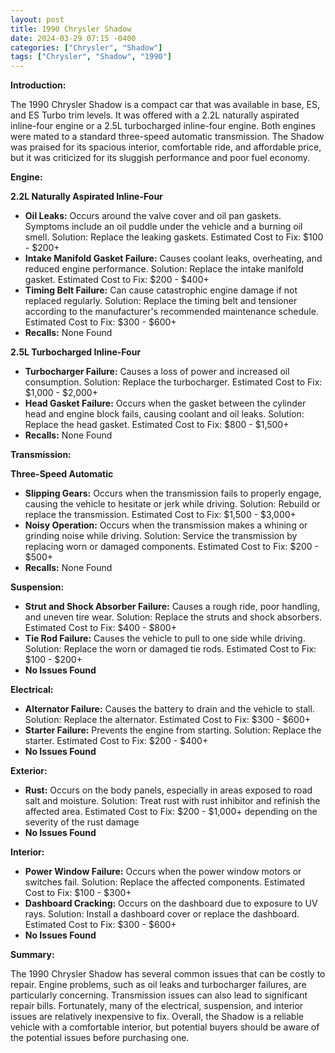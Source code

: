 ```yaml
---
layout: post
title: 1990 Chrysler Shadow
date: 2024-03-29 07:15 -0400
categories: ["Chrysler", "Shadow"]
tags: ["Chrysler", "Shadow", "1990"]
---
```

**Introduction:**

The 1990 Chrysler Shadow is a compact car that was available in base, ES, and ES Turbo trim levels. It was offered with a 2.2L naturally aspirated inline-four engine or a 2.5L turbocharged inline-four engine. Both engines were mated to a standard three-speed automatic transmission. The Shadow was praised for its spacious interior, comfortable ride, and affordable price, but it was criticized for its sluggish performance and poor fuel economy.

**Engine:**

**2.2L Naturally Aspirated Inline-Four**

* **Oil Leaks:** Occurs around the valve cover and oil pan gaskets. Symptoms include an oil puddle under the vehicle and a burning oil smell. Solution: Replace the leaking gaskets. Estimated Cost to Fix: $100 - $200+
* **Intake Manifold Gasket Failure:** Causes coolant leaks, overheating, and reduced engine performance. Solution: Replace the intake manifold gasket. Estimated Cost to Fix: $200 - $400+
* **Timing Belt Failure:** Can cause catastrophic engine damage if not replaced regularly. Solution: Replace the timing belt and tensioner according to the manufacturer's recommended maintenance schedule. Estimated Cost to Fix: $300 - $600+
* **Recalls:** None Found

**2.5L Turbocharged Inline-Four**

* **Turbocharger Failure:** Causes a loss of power and increased oil consumption. Solution: Replace the turbocharger. Estimated Cost to Fix: $1,000 - $2,000+
* **Head Gasket Failure:** Occurs when the gasket between the cylinder head and engine block fails, causing coolant and oil leaks. Solution: Replace the head gasket. Estimated Cost to Fix: $800 - $1,500+
* **Recalls:** None Found

**Transmission:**

**Three-Speed Automatic**

* **Slipping Gears:** Occurs when the transmission fails to properly engage, causing the vehicle to hesitate or jerk while driving. Solution: Rebuild or replace the transmission. Estimated Cost to Fix: $1,500 - $3,000+
* **Noisy Operation:** Occurs when the transmission makes a whining or grinding noise while driving. Solution: Service the transmission by replacing worn or damaged components. Estimated Cost to Fix: $200 - $500+
* **Recalls:** None Found

**Suspension:**

* **Strut and Shock Absorber Failure:** Causes a rough ride, poor handling, and uneven tire wear. Solution: Replace the struts and shock absorbers. Estimated Cost to Fix: $400 - $800+
* **Tie Rod Failure:** Causes the vehicle to pull to one side while driving. Solution: Replace the worn or damaged tie rods. Estimated Cost to Fix: $100 - $200+
* **No Issues Found**

**Electrical:**

* **Alternator Failure:** Causes the battery to drain and the vehicle to stall. Solution: Replace the alternator. Estimated Cost to Fix: $300 - $600+
* **Starter Failure:** Prevents the engine from starting. Solution: Replace the starter. Estimated Cost to Fix: $200 - $400+
* **No Issues Found**

**Exterior:**

* **Rust:** Occurs on the body panels, especially in areas exposed to road salt and moisture. Solution: Treat rust with rust inhibitor and refinish the affected area. Estimated Cost to Fix: $200 - $1,000+ depending on the severity of the rust damage
* **No Issues Found**

**Interior:**

* **Power Window Failure:** Occurs when the power window motors or switches fail. Solution: Replace the affected components. Estimated Cost to Fix: $100 - $300+
* **Dashboard Cracking:** Occurs on the dashboard due to exposure to UV rays. Solution: Install a dashboard cover or replace the dashboard. Estimated Cost to Fix: $300 - $600+
* **No Issues Found**

**Summary:**

The 1990 Chrysler Shadow has several common issues that can be costly to repair. Engine problems, such as oil leaks and turbocharger failures, are particularly concerning. Transmission issues can also lead to significant repair bills. Fortunately, many of the electrical, suspension, and interior issues are relatively inexpensive to fix. Overall, the Shadow is a reliable vehicle with a comfortable interior, but potential buyers should be aware of the potential issues before purchasing one.
